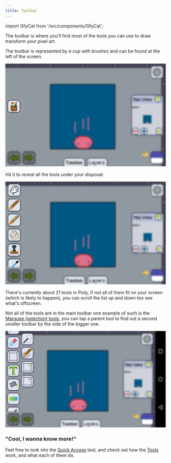 ```yaml
---
title: Toolbar
---
```

import GfyCat from '/src/components/GfyCat';

The toolbar is where you'll find most of the tools you can use to draw transform your pixel art.

The toolbar is represented by *a cup with brushes* and can be found at the left of the screen.

![Preview](./toolbar.png)

Hit it to reveal all the tools under your disposal:

![Expanded preview](./toolbar2.png)

There's currently about 21 tools in Pixly, if not all of them fit on your screen (which is likely to happen), you can scroll the list up and down too see what's offscreen.

<GfyCat id="HotGlisteningAzurevase"/>

Not all of the tools are in the main toolbar one example of such is the [Marquee (selection) tools][marquee], you can tap a parent tool to find out a second smaller toolbar by the side of the bigger one.

![Subtoolbar](./subtoolbar.png)

### "Cool, I wanna know more!"

Feel free to look into the [Quick Access] tool, and check out how the [Tools] work, and what each of them do.

[marquee]: ./tools/marquee/index.md
[quick access]: ./quickaccess.md
[tools]: ./tools/index.md